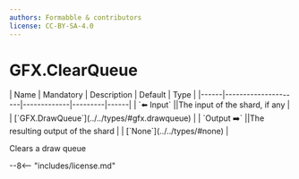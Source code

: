 ```yaml
---
authors: Formabble & contributors
license: CC-BY-SA-4.0
---
```



# GFX.ClearQueue

<div class="sh-parameters" markdown="1">
| Name | Mandatory | Description | Default | Type |
|------|---------------------|-------------|---------|------|
| `⬅️ Input` ||The input of the shard, if any | | [`GFX.DrawQueue`](../../types/#gfx.drawqueue) |
| `Output ➡️` ||The resulting output of the shard | | [`None`](../../types/#none) |

</div>

Clears a draw queue

--8<-- "includes/license.md"

